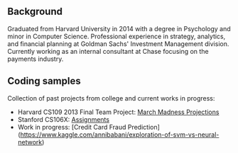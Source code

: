 ## Background

Graduated from Harvard University in 2014 with a degree in Psychology and minor in Computer Science. Professional experience in strategy, analytics, and financial planning at Goldman Sachs' Investment Management division. Currently working as an internal consultant at Chase focusing on the payments industry.

## Coding samples

Collection of past projects from college and current works in progress:

  * Harvard CS109 2013 Final Team Project: [March Madness Projections](/finalproject_Final_v2.html)
  * Stanford CS106X: [Assignments](https://github.com/yanann/StanfordCS_Assignments)
  * Work in progress: [Credit Card Fraud Prediction] (https://www.kaggle.com/annibabani/exploration-of-svm-vs-neural-network)
